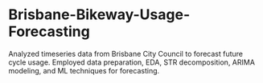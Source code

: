 # Brisbane-Bikeway-Usage-Forecasting
Analyzed timeseries data from Brisbane City Council to forecast future cycle usage.  Employed data preparation, EDA, STR decomposition, ARIMA modeling, and ML techniques for forecasting.
